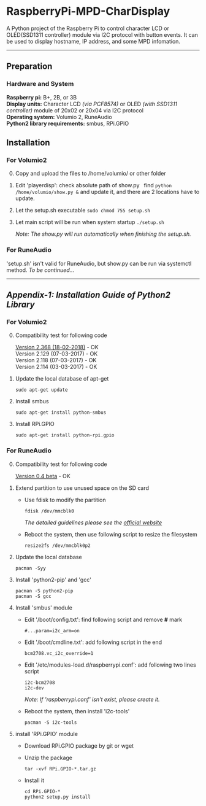
# RaspberryPi-MPD-CharDisplay

A Python project of the Raspberry Pi to control character LCD or OLED(SSD1311 controller) module via I2C protocol with button events. It can be used to display hostname, IP address, and some MPD infomation.

---

## Preparation

### Hardware and System

   **Raspberry pi:** B+, 2B, or 3B
   </br>
   **Display units:** Character LCD *(via PCF8574)* or OLED *(with SSD1311 controller)* module of 20x02 or 20x04 via I2C protocol
   </br>
   **Operating system:** Volumio 2, RuneAudio
   </br>
   **Python2 library requirements:** smbus, RPi.GPIO

## Installation

### For Volumio2

0. Copy and upload the files to /home/volumio/ or other folder

1. Edit 'playerdisp': check absolute path of show.py
   find `python /home/volumio/show.py &` and update it, and there are 2 locations have to update.
   
2. Let the setup.sh executable
   `sudo chmod 755 setup.sh`
   
3. Let main script will be run when system startup
   `./setup.sh`
   
   *Note: The show.py will run automatically when finishing the setup.sh.*
   
### For RuneAudio
'setup.sh' isn't valid for RuneAudio, but show.py can be run via systemctl method.
*To be continued...*




---

## *Appendix-1: Installation Guide of Python2 Library*

### For Volumio2

0. Compatibility test for following code

   [Version 2.368 (18-02-2018)](https://volumio.org/get-started/ "Volumio >> Download") - OK
   </br>
   Version 2.129 (07-03-2017) - OK
   </br>
   Version 2.118 (07-03-2017) - OK
   </br>
   Version 2.114 (03-03-2017) - OK

1. Update the local database of apt-get

   `sudo apt-get update`

2. Install smbus

   `sudo apt-get install python-smbus`

3. Install RPi.GPIO

   `sudo apt-get install python-rpi.gpio`

### For RuneAudio

0. Compatibility test for following code

   [Version 0.4 beta](http://www.runeaudio.com/forum/runeaudio-0-4-beta-for-raspberry-pi2-3-t4434.html "Forum >> Development and Support >> Raspberry Pi >> RuneAudio 0.4-beta for Raspberry Pi2/3") - OK

1. Extend partition to use unused space on the SD card

   - Use fdisk to modify the partition

      `fdisk /dev/mmcblk0`
      
      *The detailed guidelines please see the [official website](http://www.runeaudio.com/documentation/troubleshooting/extend-partition-sd/ "RuneAudio documentation >> Troubleshooting >> Extend a partition")*

   - Reboot the system, then use following script to resize the filesystem

      `resize2fs /dev/mmcblk0p2`

2. Update the local database

   `pacman -Syy`

3. Install 'python2-pip' and 'gcc'

   `pacman -S python2-pip`
   </br>
   `pacman -S gcc`

3. Install 'smbus' module

   - Edit '/boot/config.txt': find following script and remove **#** mark

      `#...param=i2c_arm=on`

   - Edit '/boot/cmdline.txt': add following script in the end
   
      `bcm2708.vc_i2c_override=1`
   
   - Edit '/etc/modules-load.d/raspberrypi.conf': add following two lines script
      
      `i2c-bcm2708`
      </br>
      `i2c-dev`
   
      *Note: If 'raspberrypi.conf' isn't exist, please create it.*
      
   - Reboot the system, then install 'i2c-tools'
   
      `pacman -S i2c-tools`
   
4. install 'RPi.GPIO' module

   - Download RPi.GPIO package by git or wget
   
   - Unzip the package
   
      `tar -xvf RPi.GPIO-*.tar.gz`
      
   - Install it
   
      `cd RPi.GPIO-*`
      </br>
      `python2 setup.py install`
